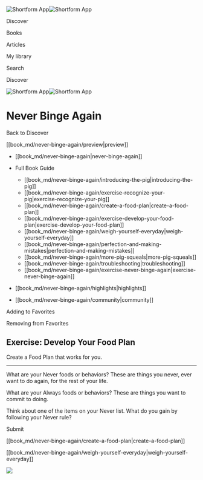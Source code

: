 ![Shortform App](/img/logo.36a2399e.svg)![Shortform App](/img/logo-dark.70c1b072.svg)

Discover

Books

Articles

My library

Search

Discover

![Shortform App](/img/logo.36a2399e.svg)![Shortform App](/img/logo-dark.70c1b072.svg)

# Never Binge Again

Back to Discover

[[book_md/never-binge-again/preview|preview]]

  * [[book_md/never-binge-again|never-binge-again]]
  * Full Book Guide

    * [[book_md/never-binge-again/introducing-the-pig|introducing-the-pig]]
    * [[book_md/never-binge-again/exercise-recognize-your-pig|exercise-recognize-your-pig]]
    * [[book_md/never-binge-again/create-a-food-plan|create-a-food-plan]]
    * [[book_md/never-binge-again/exercise-develop-your-food-plan|exercise-develop-your-food-plan]]
    * [[book_md/never-binge-again/weigh-yourself-everyday|weigh-yourself-everyday]]
    * [[book_md/never-binge-again/perfection-and-making-mistakes|perfection-and-making-mistakes]]
    * [[book_md/never-binge-again/more-pig-squeals|more-pig-squeals]]
    * [[book_md/never-binge-again/troubleshooting|troubleshooting]]
    * [[book_md/never-binge-again/exercise-never-binge-again|exercise-never-binge-again]]
  * [[book_md/never-binge-again/highlights|highlights]]
  * [[book_md/never-binge-again/community|community]]



Adding to Favorites 

Removing from Favorites 

## Exercise: Develop Your Food Plan

Create a Food Plan that works for you.

* * *

What are your Never foods or behaviors? These are things you never, ever want to do again, for the rest of your life.

What are your Always foods or behaviors? These are things you want to commit to doing.

Think about one of the items on your Never list. What do you gain by following your Never rule?

Submit 

[[book_md/never-binge-again/create-a-food-plan|create-a-food-plan]]

[[book_md/never-binge-again/weigh-yourself-everyday|weigh-yourself-everyday]]

![](https://bat.bing.com/action/0?ti=56018282&Ver=2&mid=9dcae4b8-97d9-4516-983b-7d4876bc777c&sid=f30c5e70639211ee87d33f0876d93783&vid=f30c9700639211eeb3a75d830392c94f&vids=0&msclkid=N&pi=0&lg=en-US&sw=800&sh=600&sc=24&nwd=1&tl=Shortform%20%7C%20Book&p=https%3A%2F%2Fwww.shortform.com%2Fapp%2Fbook%2Fnever-binge-again%2Fexercise-develop-your-food-plan&r=&lt=298&evt=pageLoad&sv=1&rn=845449)
